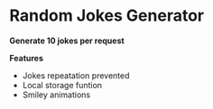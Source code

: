 # Random Jokes Generator

**Generate 10 jokes per request**

**Features**
+ Jokes repeatation prevented
+ Local storage funtion
+ Smiley animations
